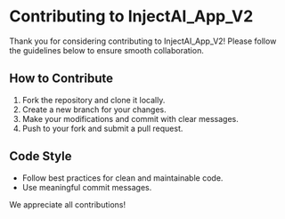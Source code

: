 # Contributing to InjectAI_App_V2

Thank you for considering contributing to InjectAI_App_V2! Please follow the guidelines below to ensure smooth collaboration.

## How to Contribute
1. Fork the repository and clone it locally.
2. Create a new branch for your changes.
3. Make your modifications and commit with clear messages.
4. Push to your fork and submit a pull request.

## Code Style
- Follow best practices for clean and maintainable code.
- Use meaningful commit messages.

We appreciate all contributions!